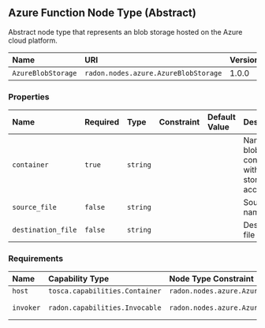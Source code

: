 ## Azure Function Node Type (Abstract)

Abstract node type that represents an blob storage hosted on the Azure cloud platform.

| Name | URI | Version | Derived From |
|:---- |:--- |:------- |:------------ |
| `AzureBlobStorage` | `radon.nodes.azure.AzureBlobStorage` | 1.0.0 | `radon.nodes.abstract.ObjectStorage` |

### Properties

| Name | Required | Type | Constraint | Default Value | Description |
|:---- |:-------- |:---- |:---------- |:------------- |:----------- |
| `container` | `true` | `string` |   |   | Name of a blob container within the storage account |
| `source_file` | `false` | `string` |   |   | Source file name |
| `destination_file` | `false` | `string` |   |   | Destination file name |

### Requirements

| Name | Capability Type | Node Type Constraint | Relationship Type | Occurrences |
|:---- |:--------------- |:-------------------- |:----------------- |:------------|
| `host` | `tosca.capabilities.Container` | `radon.nodes.azure.AzurePlatform` | `tosca.relationships.HostedOn` |   |
| `invoker` | `radon.capabilities.Invocable` | `radon.nodes.azure.AzureFunction` | `radon.relationships.azure.Triggers`| [0, UNBOUNDED] |
